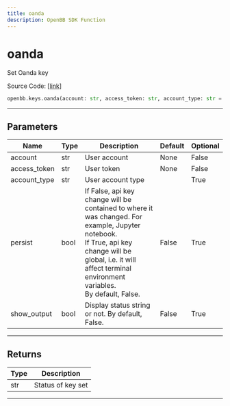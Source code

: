 ```yaml
---
title: oanda
description: OpenBB SDK Function
---
```


# oanda

Set Oanda key

Source Code: [[link](https://github.com/OpenBB-finance/OpenBBTerminal/tree/main/openbb_terminal/keys_model.py#L1278)]

```python
openbb.keys.oanda(account: str, access_token: str, account_type: str = "", persist: bool = False, show_output: bool = False)
```

---

## Parameters

| Name | Type | Description | Default | Optional |
| ---- | ---- | ----------- | ------- | -------- |
| account | str | User account | None | False |
| access_token | str | User token | None | False |
| account_type | str | User account type |  | True |
| persist | bool | If False, api key change will be contained to where it was changed. For example, Jupyter notebook.<br/>If True, api key change will be global, i.e. it will affect terminal environment variables.<br/>By default, False. | False | True |
| show_output | bool | Display status string or not. By default, False. | False | True |


---

## Returns

| Type | Description |
| ---- | ----------- |
| str | Status of key set |
---

